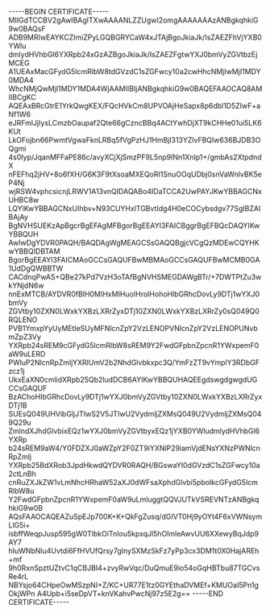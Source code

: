 -----BEGIN CERTIFICATE-----
MIIGdTCCBV2gAwIBAgITXwAAAANLZZUgwI2omgAAAAAAAzANBgkqhkiG9w0BAQsF
ADB9MRIwEAYKCZImiZPyLGQBGRYCaW4xJTAjBgoJkiaJk/IsZAEZFhVjYXB0YWlu
dmlydHVhbGl6YXRpb24xGzAZBgoJkiaJk/IsZAEZFgtwYXJ0bmVyZGVtbzEjMCEG
A1UEAxMacGFydG5lcmRlbW8tdGVzdC1sZGFwcy10a2cwHhcNMjIwMjI1MDY0MDA4
WhcNMjQwMjI1MDY1MDA4WjAAMIIBIjANBgkqhkiG9w0BAQEFAAOCAQ8AMIIBCgKC
AQEAxBRcGtrE1YrkQwgKEX/FQcHVkCm8UPVOAjHeSapx8p6dbl1D5ZIwF+aNf1W6
eJRFmlJjIysLCmzbOaupaf2Qte66gCzncBBq4ACtYwhDjXT9kCHHe01ui5LK6KUt
LkOFojbn66PwmtVgwaFknLRBq5fVgPzHJ1HmBjl313YZlvFBQlw636BJDB3OQgmi
4s0Iyp/JqanMFFaPE86c/avyXCjXjSmzPF9L5np9INn1XnIp1+/gmbAs2XtpdndX
nFEFhq2jHV+8o6fXH/G6K3F9tXsoaMXEQoRI1SnuOOqUDbj0snVaWnlvBK5eP4Nj
wjRSW4vphcsicnjLRWV1A13vnQIDAQABo4IDaTCCA2UwPAYJKwYBBAGCNxUHBC8w
LQYlKwYBBAGCNxUIhbv+N93CUYHxlTGBvtIdg4H0eCOCybsdgv77SgIBZAIBAjAy
BgNVHSUEKzApBgcrBgEFAgMFBgorBgEEAYI3FAICBggrBgEFBQcDAQYIKwYBBQUH
AwIwDgYDVR0PAQH/BAQDAgWgMEAGCSsGAQQBgjcVCgQzMDEwCQYHKwYBBQIDBTAM
BgorBgEEAYI3FAICMAoGCCsGAQUFBwMBMAoGCCsGAQUFBwMCMB0GA1UdDgQWBBTW
CACdnqPwAS+QBe27kPd7VzH3oTAfBgNVHSMEGDAWgBTr/+7DWTPtZu3wkYNjdN6w
nnExMTCB/AYDVR0fBIH0MIHxMIHuoIHroIHohoHlbGRhcDovLy9DTj1wYXJ0bmVy
ZGVtby10ZXN0LWxkYXBzLXRrZyxDTj10ZXN0LWxkYXBzLXRrZy0sQ049Q0RQLENO
PVB1YmxpYyUyMEtleSUyMFNlcnZpY2VzLENOPVNlcnZpY2VzLENOPUNvbmZpZ3Vy
YXRpb24sREM9cGFydG5lcmRlbW8sREM9Y2FwdGFpbnZpcnR1YWxpemF0aW9uLERD
PWluP2NlcnRpZmljYXRlUmV2b2NhdGlvbkxpc3Q/YmFzZT9vYmplY3RDbGFzcz1j
UkxEaXN0cmlidXRpb25Qb2ludDCB6AYIKwYBBQUHAQEEgdswgdgwgdUGCCsGAQUF
BzAChoHIbGRhcDovLy9DTj1wYXJ0bmVyZGVtby10ZXN0LWxkYXBzLXRrZyxDTj1B
SUEsQ049UHVibGljJTIwS2V5JTIwU2VydmljZXMsQ049U2VydmljZXMsQ049Q29u
ZmlndXJhdGlvbixEQz1wYXJ0bmVyZGVtbyxEQz1jYXB0YWludmlydHVhbGl6YXRp
b24sREM9aW4/Y0FDZXJ0aWZpY2F0ZT9iYXNlP29iamVjdENsYXNzPWNlcnRpZmlj
YXRpb25BdXRob3JpdHkwdQYDVR0RAQH/BGswaYI0dGVzdC1sZGFwcy10a2ctLnBh
cnRuZXJkZW1vLmNhcHRhaW52aXJ0dWFsaXphdGlvbi5pboIkcGFydG5lcmRlbW8u
Y2FwdGFpbnZpcnR1YWxpemF0aW9uLmluggtQQVJUTkVSREVNTzANBgkqhkiG9w0B
AQsFAAOCAQEAZuSpEJp700K+K+QkFgZusq/dGIVT0Hj9yOYt4F6xVWNsymLlG5i+
isbffWeqpJusp595gW0TlbkOiTnIou5kpxqJl5hOlmleAwvUU6XXewyBqJdp9AY7
hIuWNbNlu4Uvtdi6FfHVUfQrsy7gInySXMzSkFz7yPp3cx3DM1t0X0HajAREh+mf
9h0RxnSpztUZtvC1qCBJBI4+zvyRwVqc/DuQmuE9io54oGqHBTbu87TGCvsRe4rL
NBYsjo64CHpeOwMSzpNI+Z/KC+UR77E1tz0GYEthaDVMEf+KMUOaI5Pn1gOkjWPn
A4Upb+i5seDpVT+knVKahvPwcNj97z5E2g==
-----END CERTIFICATE-----
